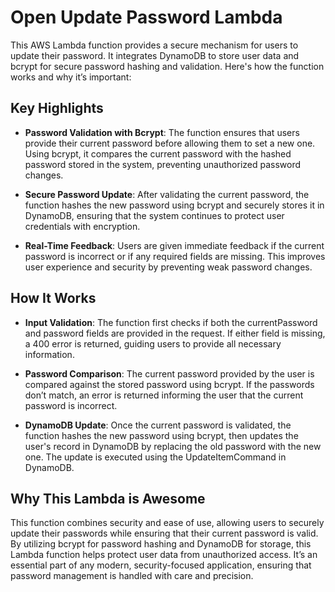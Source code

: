 # Open Update Password Lambda

This AWS Lambda function provides a secure mechanism for users to update their password. It integrates DynamoDB to store
user data and bcrypt for secure password hashing and validation. Here's how the function works and why it’s important:

## Key Highlights

- **Password Validation with Bcrypt**:
  The function ensures that users provide their current password before allowing them to set a new one. Using bcrypt, it
  compares the current password with the hashed password stored in the system, preventing unauthorized password changes.

- **Secure Password Update**:
  After validating the current password, the function hashes the new password using bcrypt and securely stores it in
  DynamoDB, ensuring that the system continues to protect user credentials with encryption.

- **Real-Time Feedback**:
  Users are given immediate feedback if the current password is incorrect or if any required fields are missing. This
  improves user experience and security by preventing weak password changes.

## How It Works

- **Input Validation**:
  The function first checks if both the currentPassword and password fields are provided in the request. If either field
  is missing, a 400 error is returned, guiding users to provide all necessary information.

- **Password Comparison**:
  The current password provided by the user is compared against the stored password using bcrypt. If the passwords don’t
  match, an error is returned informing the user that the current password is incorrect.

- **DynamoDB Update**:
  Once the current password is validated, the function hashes the new password using bcrypt, then updates the user's
  record in DynamoDB by replacing the old password with the new one. The update is executed using the UpdateItemCommand
  in DynamoDB.

## Why This Lambda is Awesome

This function combines security and ease of use, allowing users to securely update their passwords while ensuring that
their current password is valid. By utilizing bcrypt for password hashing and DynamoDB for storage, this Lambda function
helps protect user data from unauthorized access. It’s an essential part of any modern, security-focused application,
ensuring that password management is handled with care and precision.






